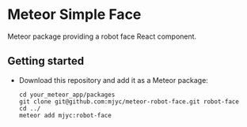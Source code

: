 # Meteor Simple Face

Meteor package providing a robot face React component.

## Getting started

* Download this repository and add it as a Meteor package:

    ```
    cd your_meteor_app/packages
    git clone git@github.com:mjyc/meteor-robot-face.git robot-face
    cd ../
    meteor add mjyc:robot-face
    ```
